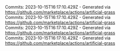 Commits: 2023-10-15T16:17:10.429Z - Generated via https://github.com/marketplace/actions/artificial-grass
<br>
Commits: 2023-10-15T16:17:10.429Z - Generated via https://github.com/marketplace/actions/artificial-grass
<br>
Commits: 2023-10-15T16:17:10.429Z - Generated via https://github.com/marketplace/actions/artificial-grass
<br>
Commits: 2023-10-15T16:17:10.429Z - Generated via https://github.com/marketplace/actions/artificial-grass
<br>
